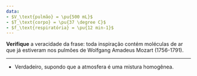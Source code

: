 ```yaml
---
data:
- $V_\text{pulmão} = \pu{500 mL}$
- $T_\text{corpo} = \pu{37 \degree C}$
- $f_\text{respiratória} = \pu{12 min-1}$
---
```


**Verifique** a veracidade da frase: toda inspiração contém moléculas de ar que já estiveram nos pulmões de Wolfgang Amadeus Mozart (1756-1791).

---

- Verdadeiro, supondo que a atmosfera é uma mistura homogênea.